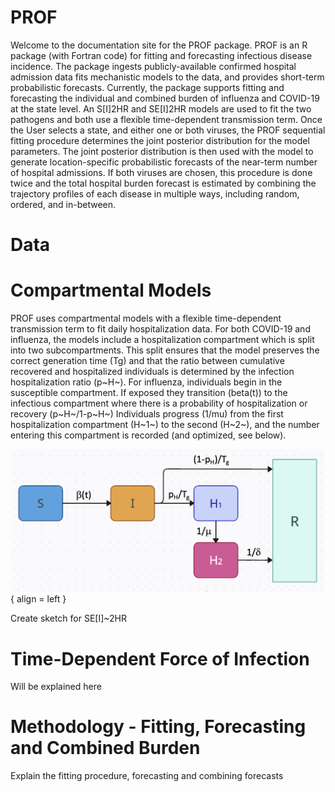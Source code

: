 # PROF

Welcome to the documentation site for the PROF package. PROF is an R package (with Fortran code) for fitting and forecasting infectious disease 
incidence. The package ingests publicly-available
confirmed hospital admission data fits mechanistic models to the data, and provides short-term 
probabilistic forecasts. Currently, the package supports fitting and forecasting the individual
and combined burden of influenza and COVID-19 at the state level. An S[I]2HR and SE[I]2HR models
are used to fit the two pathogens and both use a flexible time-dependent transmission term. Once the User
selects a state, and either one or both viruses, the PROF sequential fitting procedure determines the joint posterior distribution for the model
parameters.  The joint posterior distribution is then used with the model to generate location-specific
probabilistic forecasts of the near-term number of hospital admissions. If both viruses are chosen, this procedure is done twice and the total hospital burden forecast is estimated by combining the trajectory profiles of each disease in multiple ways, including random, ordered, and in-between.

# Data



# Compartmental Models

PROF uses compartmental models with a flexible time-dependent transmission term to fit daily hospitalization data. For both COVID-19 and influenza, the models include a hospitalization compartment which is split into two subcompartments. This split ensures that the model preserves the correct generation time (Tg) and that the ratio between cumulative recovered and hospitalized individuals is determined by the infection hospitalization ratio (p~H~). For influenza, individuals begin in the susceptible compartment. If exposed they transition (beta(t)) to the infectious compartment where there is a probability of hospitalization or recovery (p~H~/1-p~H~) Individuals progress (1/mu) from the first hospitalization compartment (H~1~) to the second (H~2~), and the number entering this compartment is recorded (and optimized, see below). 


![Influenza Model](img/model_influenza.png){ align = left } 


Create sketch for SE[I]~2HR

# Time-Dependent Force of Infection

Will be explained here

# Methodology - Fitting, Forecasting and Combined Burden

Explain the fitting procedure, forecasting and combining forecasts


